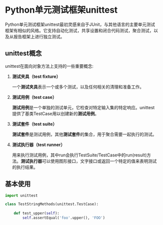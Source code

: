 # Python单元测试框架unittest

Python单元测试框架unittest最初灵感来自于JUnit，与其他语言的主要单元测试框架有相似的风格。它支持自动化测试，共享设置和闭合代码测试，聚合测试，以及从报告框架上进行独立测试。

## unittest概念

unittest在面向对象方法上支持的一些重要概念:

1. **测试夹具（test fixture）**

   一个**测试夹具**表示一个或多个测试，以及任何相关的清理和准备工作。

2. **测试用例（test case）**

   **测试用例**是一个单独的测试单元，它检查对特定输入集的特定响应。unittest提供了基类TestCase用以创建新的**测试用例**。

3. **测试套件（test suite）**

   **测试套件**是测试用例，其他**测试套件**的集合，用于聚合需要一起执行的测试。

4. **测试执行器（test runner）**

   用来执行测试用例，其中run会执行TestSuite/TestCase中的run(result)方法。**测试执行器**可以使用图形接口，文字接口或返回一个特定的值来表明测试的执行结果。

   

## 基本使用

```python
import unittest

class TestStringMethods(unittest.TestCase):
    
    def test_upper(self):
        self.assertEqual('foo'.upper(), 'FOO')
       
    
```



